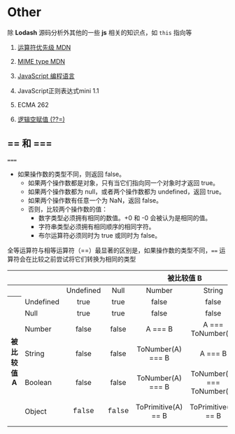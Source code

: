 # Other
 除 **Lodash** 源码分析外其他的一些 **js** 相关的知识点，如 `this` 指向等
 
 1. [运算符优先级 MDN](https://developer.mozilla.org/zh-CN/docs/Web/JavaScript/Reference/Operators/Operator_Precedence#table)
 2. [MIME type MDN](https://developer.mozilla.org/zh-CN/docs/Web/HTTP/Basics_of_HTTP/MIME_types/Common_types)
 3. [JavaScript 编程语言](https://github.com/javascript-tutorial/zh.javascript.info)
 4. <a download target="_blank" :href="$withBase('/assets/JavaScript正则表达式迷你书（1.1版）.pdf')">JavaScript正则表达式mini 1.1</a>
 5. <a download target="_blank" :href="$withBase('/assets/ECMA-262.pdf')">ECMA 262</a>
 
 6. [逻辑空赋值 (??=)](https://developer.mozilla.org/zh-CN/docs/Web/JavaScript/Reference/Operators/Logical_nullish_assignment)
 
 ## == 和 ===
 
 `===`
  - 如果操作数的类型不同，则返回 false。
     - 如果两个操作数都是对象，只有当它们指向同一个对象时才返回 true。
     - 如果两个操作数都为 null，或者两个操作数都为 undefined，返回 true。
     - 如果两个操作数有任意一个为 NaN，返回 false。
     - 否则，比较两个操作数的值：
         - 数字类型必须拥有相同的数值。+0 和 -0 会被认为是相同的值。
         - 字符串类型必须拥有相同顺序的相同字符。
         - 布尔运算符必须同时为 true 或同时为 false。
         
 全等运算符与相等运算符（==）最显著的区别是，如果操作数的类型不同，`==` 运算符会在比较之前尝试将它们转换为相同的类型
 
 <table class="standard-table">
  <thead>
   <tr>
    <th scope="row"></th>
    <th colspan="7" scope="col" style="text-align: center;">被比较值 B</th>
   </tr>
  </thead>
  <tbody>
   <tr>
    <th scope="row"></th>
    <td></td>
    <td style="text-align: center;">Undefined</td>
    <td style="text-align: center;">Null</td>
    <td style="text-align: center;">Number</td>
    <td style="text-align: center;">String</td>
    <td style="text-align: center;">Boolean</td>
    <td style="text-align: center;">Object</td>
   </tr>
   <tr>
    <th colspan="1" rowspan="6" scope="row"> 被比较值 A</th>
    <td>Undefined</td>
    <td style="text-align: center;">true</td>
    <td style="text-align: center;">true</td>
    <td style="text-align: center;">false</td>
    <td style="text-align: center;">false</td>
    <td style="text-align: center;">false</td>
    <td style="text-align: center;">IsFalsy(B)</td>
   </tr>
   <tr>
    <td>Null</td>
    <td style="text-align: center;">true</td>
    <td style="text-align: center;">true</td>
    <td style="text-align: center;">false</td>
    <td style="text-align: center;">false</td>
    <td style="text-align: center;">false</td>
    <td style="text-align: center;">IsFalsy(B)</td>
   </tr>
   <tr>
    <td>Number</td>
    <td style="text-align: center;">false</td>
    <td style="text-align: center;">false</td>
    <td style="text-align: center;">A === B</td>
    <td style="text-align: center;">A === ToNumber(B)</td>
    <td style="text-align: center;">A=== ToNumber(B) </td>
    <td style="text-align: center;">A== ToPrimitive(B)</td>
   </tr>
   <tr>
    <td>String</td>
    <td style="text-align: center;">false</td>
    <td style="text-align: center;">false</td>
    <td style="text-align: center;">ToNumber(A) === B</td>
    <td style="text-align: center;">A === B</td>
    <td style="text-align: center;">ToNumber(A) === ToNumber(B)</td>
    <td style="text-align: center;">ToPrimitive(B) == A</td>
   </tr>
   <tr>
    <td>Boolean</td>
    <td style="text-align: center;">false</td>
    <td style="text-align: center;">false</td>
    <td style="text-align: center;">ToNumber(A) === B</td>
    <td style="text-align: center;">ToNumber(A) === ToNumber(B)</td>
    <td style="text-align: center;">A === B</td>
    <td style="text-align: center;">ToNumber(A) == ToPrimitive(B)</td>
   </tr>
   <tr>
    <td>Object</td>
    <td style="text-align: center;"><font face="Consolas, Liberation Mono, Courier, monospace">false</font></td>
    <td style="text-align: center;"><font face="Consolas, Liberation Mono, Courier, monospace">false</font></td>
    <td style="text-align: center;">ToPrimitive(A) == B</td>
    <td style="text-align: center;">ToPrimitive(A) == B</td>
    <td style="text-align: center;">ToPrimitive(A) == ToNumber(B)</td>
    <td style="text-align: center;">
     <p>A === B</p>
    </td>
   </tr>
  </tbody>
 </table>

